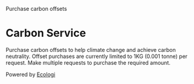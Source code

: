 Purchase carbon offsets

# Carbon Service

Purchase carbon offsets to help climate change and achieve carbon neutrality. 
Offset purchases are currently limited to 1KG (0.001 tonne) per request. 
Make multiple requests to purchase the required amount.

Powered by [Ecologi](https://ecologi.com/)
